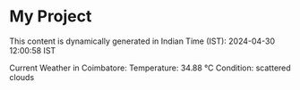 # My Project

This content is dynamically generated in Indian Time (IST): 2024-04-30 12:00:58 IST


Current Weather in Coimbatore:
Temperature: 34.88 °C
Condition: scattered clouds
